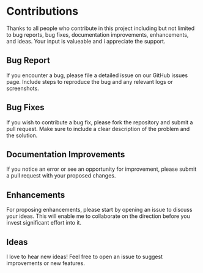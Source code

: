 # Contributions

Thanks to all people who contribute in this project including but not limited to bug reports, bug fixes, documentation improvements, enhancements, and ideas.
Your input is valueable and i appreciate the support.

## Bug Report
If you encounter a bug, please file a detailed issue on our GitHub issues page. Include steps to reproduce the bug and any relevant logs or screenshots.

## Bug Fixes
If you wish to contribute a bug fix, please fork the repository and submit a pull request. Make sure to include a clear description of the problem and the solution.

## Documentation Improvements
If you notice an error or see an opportunity for improvement, please submit a pull request with your proposed changes.

## Enhancements
For proposing enhancements, please start by opening an issue to discuss your ideas. This will enable me to collaborate on the direction before you invest significant effort into it.

## Ideas
I love to hear new ideas! Feel free to open an issue to suggest improvements or new features.
